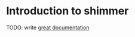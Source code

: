 # Introduction to shimmer

TODO: write [great documentation](http://jacobian.org/writing/what-to-write/)
